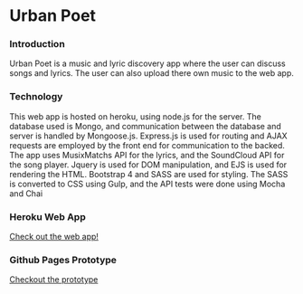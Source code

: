 # Urban Poet
### Introduction
Urban Poet is a music and lyric discovery app where the user can discuss songs and lyrics. The user can also upload there own music to the web app.

### Technology
This web app is hosted on heroku, using node.js for the server. The database used is Mongo, and communication between the database and server is handled by Mongoose.js. Express.js is used for routing and AJAX requests are employed by the front end for communication to the backed. The app uses MusixMatchs API for the lyrics, and the SoundCloud API for the song player. Jquery is used for DOM manipulation, and EJS is used for rendering the HTML. Bootstrap 4 and SASS are used for styling. The SASS is converted to CSS using Gulp, and the API tests were done using Mocha and Chai

### Heroku Web App
[Check out the web app!](https://serene-sierra-44356.herokuapp.com "Urban Poet")

### Github Pages Prototype
[Checkout the prototype](https://jpleva91.github.io/urban-poet/prototypes/loginPage.html "Urban Poet")

